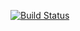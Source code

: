 [![Build Status](https://travis-ci.org/Ashimar-bot/one-hundred-matches.svg?branch=master)](https://travis-ci.org/Ashimar-bot/one-hundred-matches)
